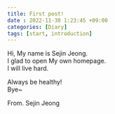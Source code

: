 ```yaml
---
title: First post!
date : 2022-11-30 1:23:45 +09:00
categories: [Diary]
tags: [start, introduction]
---
```


Hi, My name is Sejin Jeong.  
I glad to open My own homepage.  
I will live hard.


Always be healthy!  
Bye~


From. Sejin Jeong